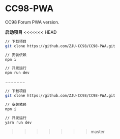 # CC98-PWA

CC98 Forum PWA version.

**启动项目**
<<<<<<< HEAD
 ```sh
 // 下载项目
 git clone https://github.com/ZJU-CC98/CC98-PWA.git

 // 安装依赖
 npm i

 // 开发运行
 npm run dev
 ```
=======
```sh
// 下载项目
git clone https://github.com/ZJU-CC98/CC98-PWA.git

// 安装依赖
npm i

// 开发运行
yarn run dev
```

>>>>>>> master

